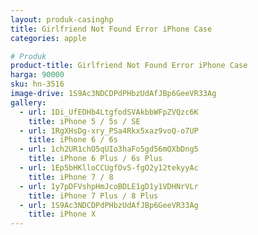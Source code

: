 ```yaml
---
layout: produk-casinghp
title: Girlfriend Not Found Error iPhone Case
categories: apple

# Produk
product-title: Girlfriend Not Found Error iPhone Case
harga: 90000
sku: hn-3516
image-drive: 1S9Ac3NDCDPdPHbzUdAfJBp6GeeVR33Ag
gallery:
  - url: 1Di_UfEOHb4LtgfodSVAkbbWFpZVQzc6K
    title: iPhone 5 / 5s / SE
  - url: 1RgXHsDg-xry_PSa4Rkx5xaz9voQ-o7UP
    title: iPhone 6 / 6s
  - url: 1ch2UR1chO5qUIo3haFo5gd56mQXbDng5
    title: iPhone 6 Plus / 6s Plus
  - url: 1Ep5bHKlloCCUgfOvS-fgO2y12tekyyAc
    title: iPhone 7 / 8
  - url: 1y7pDFVshpHmJcoBDLE1gD1y1VDHNrVLr
    title: iPhone 7 Plus / 8 Plus
  - url: 1S9Ac3NDCDPdPHbzUdAfJBp6GeeVR33Ag
    title: iPhone X
---
```

